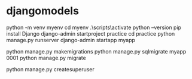 # djangomodels
python -m venv myenv
cd myenv
.\scripts\activate
python –version
pip install Django
django-admin startproject practice
cd practice
python manage.py runserver
django-admin startapp myapp

python manage.py makemigrations
python manage.py sqlmigrate myapp 0001
python manage.py migrate


python manage.py createsuperuser
